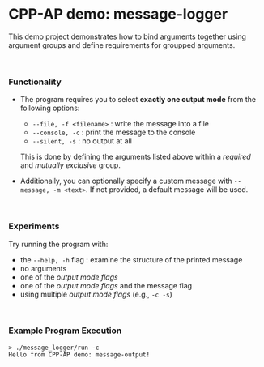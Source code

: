 # CPP-AP demo: message-logger

This demo project demonstrates how to bind arguments together using argument groups and define requirements for groupped arguments.

<br />

### Functionality

- The program requires you to select **exactly one output mode** from the following options:
  - `--file, -f <filename>` : write the message into a file
  - `--console, -c` : print the message to the console
  - `--silent, -s` : no output at all

  This is done by defining the arguments listed above within a *required* and *mutually exclusive* group.

- Additionally, you can optionally specify a custom message with `--message, -m <text>`.
  If not provided, a default message will be used.

<br />

### Experiments

Try running the program with:

- the `--help, -h` flag : examine the structure of the printed message
- no arguments
- one of the *output mode flags*
- one of the *output mode flags* and the message flag
- using multiple *output mode flags* (e.g., `-c -s`)

<br />

### Example Program Execution

```shell
> ./message_logger/run -c
Hello from CPP-AP demo: message-output!
```
